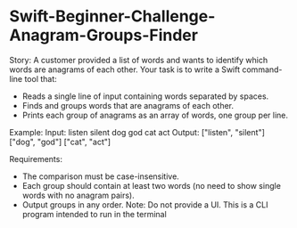 # Swift-Beginner-Challenge-Anagram-Groups-Finder

Story:
A customer provided a list of words and wants to identify which words are anagrams of each other.
Your task is to write a Swift command-line tool that:
- Reads a single line of input containing words separated by spaces.
- Finds and groups words that are anagrams of each other.
- Prints each group of anagrams as an array of words, one group per line.

Example:
Input:
listen silent dog god cat act
Output:
["listen", "silent"]
["dog", "god"]
["cat", "act"]

Requirements:
- The comparison must be case-insensitive.
- Each group should contain at least two words (no need to show single words with no anagram
pairs).
- Output groups in any order.
Note: Do not provide a UI. This is a CLI program intended to run in the terminal
